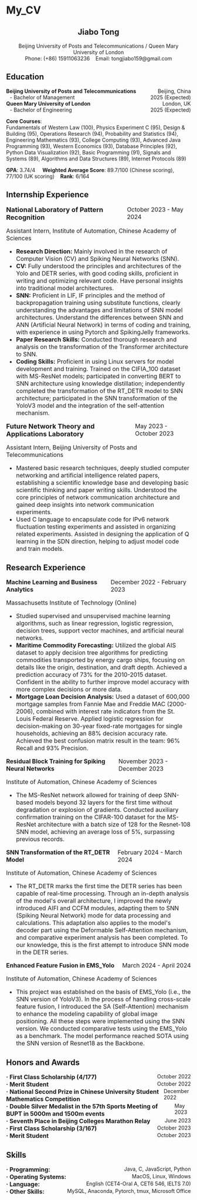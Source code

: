 # My_CV

<div style="text-align: center;">
<h2>Jiabo Tong</h2>
Beijing University of Posts and Telecommunications / Queen Mary University of London<br>
Phone: (+86) 15911063236 &nbsp;&nbsp; Email: tongjiabo159@gmail.com  
</div>

## Education

<div style="display: flex; justify-content: space-between;">
  <span><b>Beijing University of Posts and Telecommunications</b></span>
  <span>Beijing, China</span>
</div>
<div style="margin-left: 10px;">- Bachelor of Management <span style="float: right;">2025 (Expected)</span></div>

<div style="display: flex; justify-content: space-between;">
  <span><b>Queen Mary University of London</b></span>
  <span>London, UK</span>
</div>
<div style="margin-left: 10px;">- Bachelor of Engineering <span style="float: right;">2025 (Expected)</span></div>


**Core Courses**:  
Fundamentals of Western Law (100), Physics Experiment C (95), Design & Building (95), Operations Research (94), Probability and Statistics (94), Engineering Mathematics (93), College Computing (93), Advanced Java Programming (93), Western Economics (93), Database Principles (92), Python Data Visualization (92), Basic Programming (91), Signals and Systems (89), Algorithms and Data Structures (89), Internet Protocols (89)  

**GPA**: 3.74/4 &nbsp;&nbsp;&nbsp;  **Weighted Average Score**: 89.7/100 (Chinese scoring), 77/100 (UK scoring) &nbsp;&nbsp;  **Rank**: 6/164  

## Internship Experience

<div style="font-size: 16px;">
  <div style="display: flex; justify-content: space-between;">
    <span><b style="font-size: 18px;">National Laboratory of Pattern Recognition</b></span>
    <span>October 2023 - May 2024</span>
  </div>
  <p>Assistant Intern, Institute of Automation, Chinese Academy of Sciences</p>
  <ul>
    <li><b>Research Direction:</b> Mainly involved in the research of Computer Vision (CV) and Spiking Neural Networks (SNN).</li>
    <li><b>CV:</b> Fully understood the principles and architectures of the Yolo and DETR series, with good coding skills, proficient in writing and optimizing relevant code. Have personal insights into traditional model architectures.</li>
    <li><b>SNN:</b> Proficient in LIF, IF principles and the method of backpropagation training using substitute functions, clearly understanding the advantages and limitations of SNN model architectures. Understand the differences between SNN and ANN (Artificial Neural Network) in terms of coding and training, with experience in using Pytorch and SpikingJelly frameworks.</li>
    <li><b>Paper Research Skills:</b> Conducted thorough research and analysis on the transformation of the Transformer architecture to SNN.</li>
    <li><b>Coding Skills:</b> Proficient in using Linux servers for model development and training. Trained on the CIFIA_100 dataset with MS-ResNet models; participated in converting BERT to SNN architecture using knowledge distillation; independently completed the transformation of the RT_DETR model to SNN architecture; participated in the SNN transformation of the YoloV3 model and the integration of the self-attention mechanism.</li>
  </ul>

  <div style="display: flex; justify-content: space-between;">
    <span><b style="font-size: 18px;">Future Network Theory and Applications Laboratory</b></span>
    <span>May 2023 - October 2023</span>
  </div>
  <p>Assistant Intern, Beijing University of Posts and Telecommunications</p>
  <ul>
    <li>Mastered basic research techniques, deeply studied computer networking and artificial intelligence related papers, establishing a scientific knowledge base and developing basic scientific thinking and paper writing skills. Understood the core principles of network communication architecture and gained deep insights into network communication experiments.</li>
    <li>Used C language to encapsulate code for IPv6 network fluctuation testing experiments and assisted in organizing related experiments. Assisted in designing the application of Q learning in the SDN direction, helping to adjust model code and train models.</li>
  </ul>
</div>

## Research Experience

<div style="font-size: 16px;">
  <div style="display: flex; justify-content: space-between;">
    <span><b>Machine Learning and Business Analytics</b></span>
    <span>December 2022 - February 2023</span>
  </div>
  <p>Massachusetts Institute of Technology (Online)</p>
  <ul>
    <li>Studied supervised and unsupervised machine learning algorithms, such as linear regression, logistic regression, decision trees, support vector machines, and artificial neural networks.</li>
    <li><b>Maritime Commodity Forecasting:</b> Utilized the global AIS dataset to apply decision tree algorithms for predicting commodities transported by energy cargo ships, focusing on details like the origin, destination, and draft depth. Achieved a prediction accuracy of 73% for the 2010-2015 dataset. Confident in the ability to further improve model accuracy with more complex decisions or more data.</li>
    <li><b>Mortgage Loan Decision Analysis:</b> Used a dataset of 600,000 mortgage samples from Fannie Mae and Freddie MAC (2000-2006), combined with interest rate indicators from the St. Louis Federal Reserve. Applied logistic regression for decision-making on 30-year fixed-rate mortgages for single households, achieving an 88% decision accuracy rate. Achieved the best confusion matrix result in the team: 96% Recall and 93% Precision.</li>
  </ul>

  <div style="display: flex; justify-content: space-between;">
    <span><b>Residual Block Training for Spiking Neural Networks</b></span>
    <span>November 2023 - December 2023</span>
  </div>
  <p>Institute of Automation, Chinese Academy of Sciences</p>
  <ul>
    <li>The MS-ResNet network allowed for training of deep SNN-based models beyond 32 layers for the first time without degradation or explosion of gradients. Conducted auxiliary confirmation training on the CIFAR-100 dataset for the MS-ResNet architecture with a batch size of 128 for the Resnet-108 SNN model, achieving an average loss of 5%, surpassing previous records.</li>
  </ul>

  <div style="display: flex; justify-content: space-between;">
    <span><b>SNN Transformation of the RT_DETR Model</b></span>
    <span>February 2024 - March 2024</span>
  </div>
  <p>Institute of Automation, Chinese Academy of Sciences</p>
  
  <ul style="list-style-position: left;">
    <li>The RT_DETR marks the first time the DETR series has been capable of real-time processing. Through an in-depth analysis of the model's overall architecture, I improved the newly introduced AIFI and CCFM modules, adapting them to SNN (Spiking Neural Network) mode for data processing and calculations. This adaptation also applies to the model's decoder part using the Deformable Self-Attention mechanism, and comparative experiment analysis has been completed. To our knowledge, this is the first attempt to introduce SNN mode in the DETR series.</li>
  </ul>

  <div style="display: flex; justify-content: space-between;">
    <span><b>Enhanced Feature Fusion in EMS_Yolo</b></span>
    <span>March 2024 - April 2024</span>
  </div>
  <p>Institute of Automation, Chinese Academy of Sciences</p>
  <ul>
    <li>This project was established on the basis of EMS_Yolo (i.e., the SNN version of YoloV3). In the process of handling cross-scale feature fusion, I introduced the SA (Self-Attention) mechanism to enhance the modeling capability of global image positioning. All these steps were implemented using the SNN version. We conducted comparative tests using the EMS_Yolo as a benchmark. The model performance reached SOTA using the SNN version of Resnet18 as the Backbone.</li>
  </ul>
</div>
  

## Honors and Awards

<div>
<div style="display: flex; justify-content: space-between;">
  <span><b style="font-size: 16px;">· First Class Scholarship (4/177)</b></span>
  <span>October 2022</span>
</div>
<div style="display: flex; justify-content: space-between;">
  <span><b style="font-size: 16px;">· Merit Student</b></span>
  <span>October 2022</span>
</div>
<div style="display: flex; justify-content: space-between;">
  <span><b style="font-size: 16px;">· National Second Prize in Chinese University Student Mathematics Competition</b></span>
  <span>December 2022</span>
</div>
<div style="display: flex; justify-content: space-between;">
  <span><b style="font-size: 16px;">· Double Silver Medalist in the 57th Sports Meeting of BUPT in 5000m and 1500m events</b></span>
  <span>May 2023</span>
</div>
<div style="display: flex; justify-content: space-between;">
  <span><b style="font-size: 16px;">· Seventh Place in Beijing Colleges Marathon Relay</b></span>
  <span>June 2023</span>
</div>
<div style="display: flex; justify-content: space-between;">
  <span><b style="font-size: 16px;">· First Class Scholarship (3/167)</b></span>
  <span>October 2023</span>
</div>
<div style="display: flex; justify-content: space-between;">
  <span><b style="font-size: 16px;">· Merit Student</b></span>
  <span>October 2023</span>
</div>

</div>

## Skills

<div>
<div style="display: flex; justify-content: space-between;">
  <span><b style="font-size: 16px;">· Programming:</b></span>
  <span>Java, C, JavaScript, Python</span>
</div>
<div style="display: flex; justify-content: space-between;">
  <span><b style="font-size: 16px;">· Operating Systems:</b></span>
  <span>MacOS, Linux, Windows</span>
</div>
<div style="display: flex; justify-content: space-between;">
  <span><b style="font-size: 16px;">· Language:</b></span>
  <span>English (CET4-Oral A, CET6 546, IELTS 7.0)</span>
</div>
<div style="display: flex; justify-content: space-between;">
  <span><b style="font-size: 16px;">· Other Skills:</b></span>
  <span>MySQL, Anaconda, Pytorch, tmux, Microsoft Office</span>
</div>
</div>

